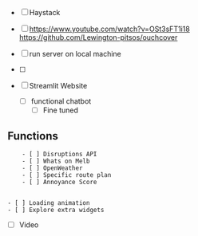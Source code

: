 - [ ] Haystack

- [ ] https://www.youtube.com/watch?v=OSt3sFT1i18
https://github.com/Lewington-pitsos/ouchcover
- [ ] run server on local machine
- [ ] 

- [ ] Streamlit Website
    - [ ] functional chatbot 
        - [ ] Fine tuned 
## Functions 
        - [ ] Disruptions API
        - [ ] Whats on Melb
        - [ ] OpenWeather
        - [ ] Specific route plan 
        - [ ] Annoyance Score


    - [ ] Loading animation
    - [ ] Explore extra widgets


- [ ] Video